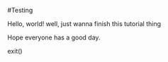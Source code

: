#Testing

Hello, world!
well, just wanna finish this tutorial thing

Hope everyone has a good day.

exit()
